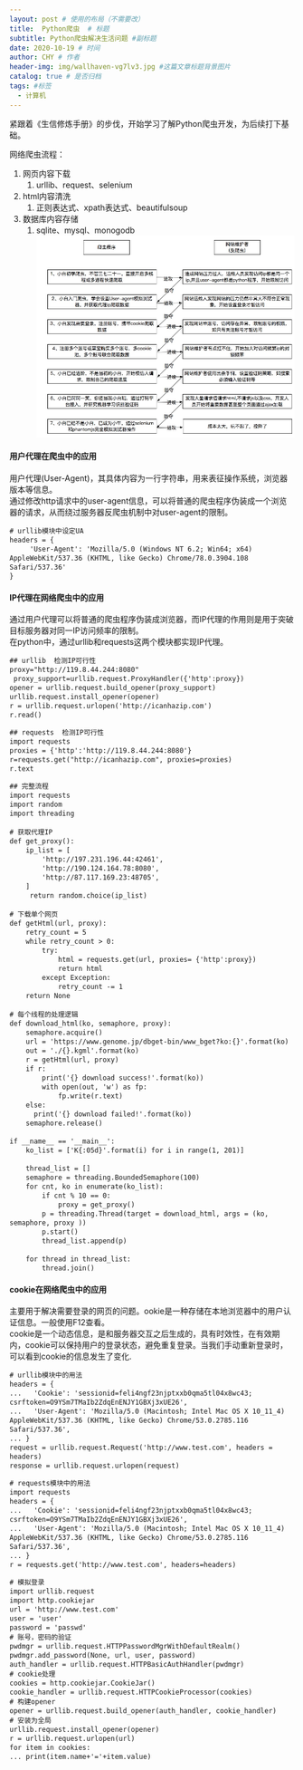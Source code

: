 ```yaml
---
layout: post # 使用的布局（不需要改）
title:  Python爬虫  # 标题
subtitle: Python爬虫解决生活问题 #副标题
date: 2020-10-19 # 时间
author: CHY # 作者
header-img: img/wallhaven-vg7lv3.jpg #这篇文章标题背景图片
catalog: true # 是否归档
tags: #标签
  - 计算机
---
```

紧跟着《生信修炼手册》的步伐，开始学习了解Python爬虫开发，为后续打下基础。<br>

网络爬虫流程：
1. 网页内容下载
   1. urllib、request、selenium
2. html内容清洗
   1. 正则表达式、xpath表达式、beautifulsoup
3. 数据库内容存储
   1. sqlite、mysql、monogodb
![爬虫进阶路径](https://github.com/chenhongyubio/chenhongyubio.github.io/raw/master/img/爬虫进阶路径.png)<br>

#### 用户代理在爬虫中的应用
用户代理(User-Agent)，其具体内容为一行字符串，用来表征操作系统，浏览器版本等信息。<br>
通过修改http请求中的user-agent信息，可以将普通的爬虫程序伪装成一个浏览器的请求，从而绕过服务器反爬虫机制中对user-agent的限制。<br>
```
# urllib模块中设定UA
headers = {
     'User-Agent': 'Mozilla/5.0 (Windows NT 6.2; Win64; x64) AppleWebKit/537.36 (KHTML, like Gecko) Chrome/78.0.3904.108 Safari/537.36'
}
```

#### IP代理在网络爬虫中的应用
通过用户代理可以将普通的爬虫程序伪装成浏览器，而IP代理的作用则是用于突破目标服务器对同一IP访问频率的限制。<br>
在python中，通过urllib和requests这两个模块都实现IP代理。<br>
```
## urllib  检测IP可行性
proxy="http://119.8.44.244:8080"
 proxy_support=urllib.request.ProxyHandler({'http':proxy})
opener = urllib.request.build_opener(proxy_support)
urllib.request.install_opener(opener)
r = urllib.request.urlopen('http://icanhazip.com')
r.read()
```
```
## requests  检测IP可行性
import requests
proxies = {'http':'http://119.8.44.244:8080'}
r=requests.get("http://icanhazip.com", proxies=proxies)
r.text
```
```
## 完整流程
import requests
import random
import threading

# 获取代理IP
def get_proxy():
    ip_list = [
        'http://197.231.196.44:42461',
        'http://190.124.164.78:8080',
        'http://87.117.169.23:48705',
    ]
     return random.choice(ip_list)

# 下载单个网页
def getHtml(url, proxy):
    retry_count = 5
    while retry_count > 0:
        try:
            html = requests.get(url, proxies= {'http':proxy})
            return html
        except Exception:
            retry_count -= 1
    return None

# 每个线程的处理逻辑
def download_html(ko, semaphore, proxy):
    semaphore.acquire()
    url = 'https://www.genome.jp/dbget-bin/www_bget?ko:{}'.format(ko)
    out = './{}.kgml'.format(ko)
    r = getHtml(url, proxy)
    if r:
        print('{} download success!'.format(ko))
        with open(out, 'w') as fp:
            fp.write(r.text)
    else:
      print('{} download failed!'.format(ko))
    semaphore.release()

if __name__ == '__main__':
    ko_list = ['K{:05d}'.format(i) for i in range(1, 201)]

    thread_list = []
    semaphore = threading.BoundedSemaphore(100)
    for cnt, ko in enumerate(ko_list):
        if cnt % 10 == 0:
            proxy = get_proxy()
        p = threading.Thread(target = download_html, args = (ko, semaphore, proxy ))
        p.start()
        thread_list.append(p)
        
    for thread in thread_list:
        thread.join()
```


#### cookie在网络爬虫中的应用
主要用于解决需要登录的网页的问题。ookie是一种存储在本地浏览器中的用户认证信息。一般使用F12查看。<br>
cookie是一个动态信息，是和服务器交互之后生成的，具有时效性，在有效期内，cookie可以保持用户的登录状态，避免重复登录。当我们手动重新登录时，可以看到cookie的信息发生了变化.<br>
```
# urllib模块中的用法
headers = {
...   'Cookie': 'sessionid=feli4ngf23njptxxb0qma5tl04x8wc43; csrftoken=O9YSm7TMaIb2ZdqEnENJY1GBXj3xUE26',
...   'User-Agent': 'Mozilla/5.0 (Macintosh; Intel Mac OS X 10_11_4) AppleWebKit/537.36 (KHTML, like Gecko) Chrome/53.0.2785.116 Safari/537.36',
... }
request = urllib.request.Request('http://www.test.com', headers = headers)
response = urllib.request.urlopen(request)
```
```
# requests模块中的用法
import requests
headers = {
...   'Cookie': 'sessionid=feli4ngf23njptxxb0qma5tl04x8wc43; csrftoken=O9YSm7TMaIb2ZdqEnENJY1GBXj3xUE26',
...   'User-Agent': 'Mozilla/5.0 (Macintosh; Intel Mac OS X 10_11_4) AppleWebKit/537.36 (KHTML, like Gecko) Chrome/53.0.2785.116 Safari/537.36',
... }
r = requests.get('http://www.test.com', headers=headers)
```
```
# 模拟登录
import urllib.request
import http.cookiejar
url = 'http://www.test.com'
user = 'user'
password = 'passwd'
# 账号，密码的验证
pwdmgr = urllib.request.HTTPPasswordMgrWithDefaultRealm()
pwdmgr.add_password(None, url, user, password)
auth_handler = urllib.request.HTTPBasicAuthHandler(pwdmgr)
# cookie处理
cookies = http.cookiejar.CookieJar()
cookie_handler = urllib.request.HTTPCookieProcessor(cookies)
# 构建opener
opener = urllib.request.build_opener(auth_handler, cookie_handler)
# 安装为全局
urllib.request.install_opener(opener)
r = urllib.request.urlopen(url)
for item in cookies:
... print(item.name+'='+item.value)
```